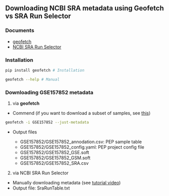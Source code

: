 ## Downloading NCBI SRA metadata using Geofetch vs SRA Run Selector 

### Documents

- [geofetch](http://geofetch.databio.org/en/latest/)
- [NCBI SRA Run Selector](https://www-ncbi-nlm-nih-gov.ezproxy.u-pec.fr/Traces/study/?)


### Installation 

```bash
pip install geofetch # Installation 

geofetch --help # Manual 
```


### Downloading GSE157852 metadata

1. via **geofetch** 
- Commend (if you want to download a subset of samples, see [this](http://geofetch.databio.org/en/latest/file-specification/))

```bash
geofetch -i GSE157852 --just-metadata
```

- Output files

  - GSE157852/GSE157852_annodation.csv: PEP sample table 
  - GSE157852/GSE157852_config.yaml: PEP project config file
  - GSE157852/GSE157852_GSE.soft 
  - GSE157852/GSE157852_GSM.soft 
  - GSE157852/GSE157852_SRA.csv 


2. via NCBI SRA Run Selector 

- Manually downloading metadata (see [tutorial video](https://www.youtube.com/watch?v=Ww_OTe3M_94))
- Output file: SraRunTable.txt




